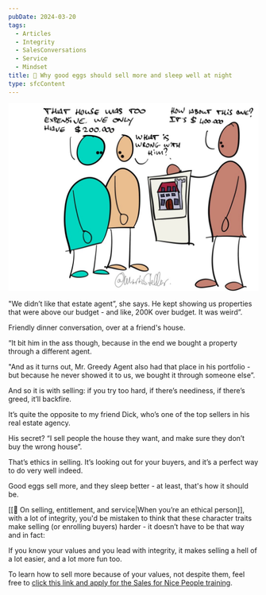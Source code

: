 ```yaml
---
pubDate: 2024-03-20
tags:
  - Articles
  - Integrity
  - SalesConversations
  - Service
  - Mindset
title: 📄 Why good eggs should sell more and sleep well at night
type: sfcContent
---
```


![](Media/SalesFlowCoach.app_Why-good-eggs-should-sell-more-and-sleep-at-night_MartinStellar.jpg)

"We didn’t like that estate agent”, she says. He kept showing us properties that were above our budget - and like, 200K over budget. It was weird”.

Friendly dinner conversation, over at a friend's house.

“It bit him in the ass though, because in the end we bought a property through a different agent.

"And as it turns out, Mr. Greedy Agent also had that place in his portfolio - but because he never showed it to us, we bought it through someone else”.

And so it is with selling: if you try too hard, if there’s neediness, if there’s greed, it’ll backfire.

It’s quite the opposite to my friend Dick, who’s one of the top sellers in his real estate agency.

His secret? “I sell people the house they want, and make sure they don’t buy the wrong house”.

That’s ethics in selling. It’s looking out for your buyers, and it’s a perfect way to do very well indeed.

Good eggs sell more, and they sleep better - at least, that's how it should be.

[[📄 On selling, entitlement, and service|When you’re an ethical person]], with a lot of integrity, you'd be mistaken to think that these character traits make selling (or enrolling buyers) harder - it doesn’t have to be that way and in fact:

If you know your values and you lead with integrity, it makes selling a hell of a lot easier, and a lot more fun too.

To learn how to sell more because of your values, not despite them, feel free to [click this link and apply for the Sales for Nice People training](https://martinstellar.com/leap-ethical-selling-framework/).